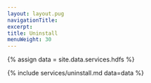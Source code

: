 ```yaml
---
layout: layout.pug
navigationTitle:
excerpt:
title: Uninstall
menuWeight: 30
---
```

{% assign data = site.data.services.hdfs %}

{% include services/uninstall.md data=data %}
